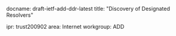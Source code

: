 docname: draft-ietf-add-ddr-latest
title: "Discovery of Designated Resolvers"

ipr: trust200902
area: Internet
workgroup: ADD


